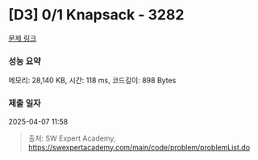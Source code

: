 # [D3] 0/1 Knapsack - 3282 

[문제 링크](https://swexpertacademy.com/main/code/problem/problemDetail.do?contestProbId=AWBJAVpqrzQDFAWr) 

### 성능 요약

메모리: 28,140 KB, 시간: 118 ms, 코드길이: 898 Bytes

### 제출 일자

2025-04-07 11:58



> 출처: SW Expert Academy, https://swexpertacademy.com/main/code/problem/problemList.do